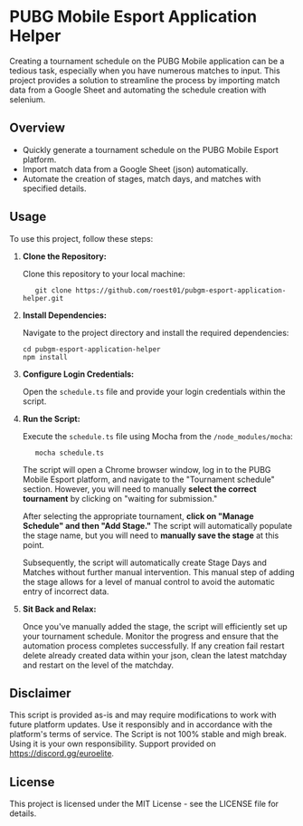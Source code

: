 # PUBG Mobile Esport Application Helper

Creating a tournament schedule on the PUBG Mobile application can be a tedious task, especially when you have numerous matches to input. This project provides a solution to streamline the process by importing match data from a Google Sheet and automating the schedule creation with selenium.

## Overview

- Quickly generate a tournament schedule on the PUBG Mobile Esport platform.
- Import match data from a Google Sheet (json) automatically.
- Automate the creation of stages, match days, and matches with specified details.

## Usage

To use this project, follow these steps:

1. **Clone the Repository:**

   Clone this repository to your local machine:
    ```
       git clone https://github.com/roest01/pubgm-esport-application-helper.git
    ```

2. **Install Dependencies:**

   Navigate to the project directory and install the required dependencies:

   ````
   cd pubgm-esport-application-helper
   npm install
   ````

3. **Configure Login Credentials:**

   Open the `schedule.ts` file and provide your login credentials within the script.

4. **Run the Script:**

   Execute the `schedule.ts` file using Mocha from the `/node_modules/mocha`:

    ```
       mocha schedule.ts
    ```

   The script will open a Chrome browser window, log in to the PUBG Mobile Esport platform, and navigate to the "Tournament schedule" section. However, you will need to manually **select the correct tournament** by clicking on "waiting for submission."

   After selecting the appropriate tournament, **click on "Manage Schedule" and then "Add Stage."** The script will automatically populate the stage name, but you will need to **manually save the stage** at this point.

   Subsequently, the script will automatically create Stage Days and Matches without further manual intervention. This manual step of adding the stage allows for a level of manual control to avoid the automatic entry of incorrect data.

5. **Sit Back and Relax:**

   Once you've manually added the stage, the script will efficiently set up your tournament schedule. Monitor the progress and ensure that the automation process completes successfully. If any creation fail restart delete already created data within your json, clean the latest matchday and restart on the level of the matchday. 

## Disclaimer

This script is provided as-is and may require modifications to work with future platform updates. Use it responsibly and in accordance with the platform's terms of service. The Script is not 100% stable and migh break. Using it is your own responsibility. Support provided on <https://discord.gg/euroelite>.

## License

This project is licensed under the MIT License - see the LICENSE file for details.
